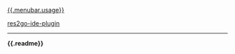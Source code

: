 

[{{.menubar.usage}}](https://gitee.com/ying32/govcl/wikis/pages?sort_id=2645001&doc_id=102420)  

[res2go-ide-plugin](https://github.com/ying32/res2go-ide-plugin)

----

**{{.readme}}**  